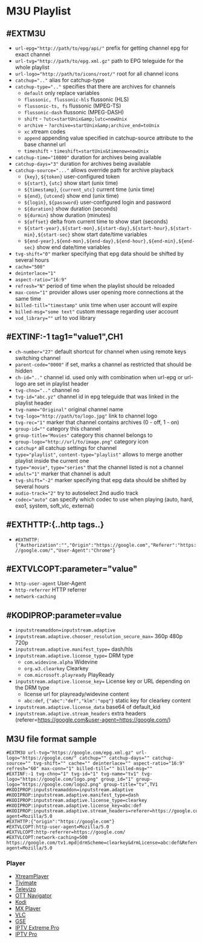 # M3U Playlist

## #EXTM3U
* `url-epg="http://path/to/epg/api/"` prefix for getting channel epg for exact channel
* `url-tvg="http://path/to/epg.xml.gz"` path to EPG teleguide for the whole playlist
* `url-logo="http://path/to/icons/root/"` root for all channel icons
* `catchup=".."` alias for catchup-type
* `catchup-type=".."` specifies that there are archives for channels
   - `default` only replace variables
   - `flussonic, flussonic-hls` flussonic (HLS)
   - `flussonic-ts, fs` flussonic (MPEG-TS)
   - `flussonic-dash` flussonic (MPEG-DASH)
   - `shift` - `?utc=startUnix&amp;lutc=nowUnix`
   - `archive` - `?archive=startUnix&amp;archive_end=toUnix`
   - `xc` xtream codes
   - `append` appending value specified in catchup-source attribute to the base channel url
   - `timeshift` - `timeshift=startUnix&timenow=nowUnix`
* `catchup-time="10800"` duration for archives being available
* `catchup-days="3"` duration for archives being available
* `catchup-source="..."` allows override path for archive playback
   - `{key}`, `${token}`  user-configured token
   - `${start}`, `{utc}` show start (unix time)
   - `${timestamp}`, `{current_utc}` current time (unix time)
   - `${end}`, `{utcend}` show end (unix time)
   - `${login}`, `${password}` user-configured login and password
   - `${duration}` show duration (seconds)
   - `${durmin}` show duration (minutes)
   - `${offset}` delta from current time to show start (seconds)
   - `${start-year},${start-mon},${start-day},${start-hour},${start-min},${start-sec}` show start date/time variables
   - `${end-year},${end-mon},${end-day},${end-hour},${end-min},${end-sec}` show end date/time variables
* `tvg-shift="0"` marker specifying that epg data should be shifted by several hours
* `cache="500"`
* `deinterlace="1"`
* `aspect-ratio="16:9"`
* `refresh="N"` period of time when the playlist should be reloaded
* `max-conn="1"` provider allows user opening more connections at the same time
* `billed-till="timestamp"` unix time when user account will expire
* `billed-msg="some text"` custom message regarding user account
* `vod_library=""` url to vod library

## #EXTINF:-1 tag1="value1",CH1
* `ch-number="27"` default shortcut for channel when using remote keys switching channel
* `parent-code="0000"` if set, marks a channel as restricted that should be hidden
* `ch-id=".."` channel id. used only with combination when url-epg or url-logo are set in playlist header
* `tvg-chno=".."` channel no
* `tvg-id="abc.yz"` channel id in epg teleguide that was linked in the playlist header
* `tvg-name="Original"` original channel name
* `tvg-logo="http://path/to/logo.jpg"` link to channel logo
* `tvg-rec="1"` marker that channel contains archives (0 - off, 1 - on)
* `group-id=""` category this channel
* `group-title="Movies"` category this channel belongs to
* `group-logo="http://url/to/image.png"` category icon
* `catchup*` all catchup settings for channel
* `type="playlist"`, `content-type="playlist"` allows to merge another playlist inside the current one
* `type="movie"`, `type="series"` that the channel listed is not a channel
* `adult="1"` marker that channel is adult
* `tvg-shift="-2"` marker specifying that epg data should be shifted by several hours
* `audio-track="2"` try to autoselect 2nd audio track
* `codec="auto"` can specify which codec to use when playing (auto, hard, exo1, system, soft_vlc, external)

## #EXTHTTP:{..http tags..}
* `#EXTHTTP:{"Authorization":"","Origin":"https://google.com","Referer":"https://google.com/","User-Agent":"Chrome"}`

## #EXTVLCOPT:parameter="value"
* `http-user-agent` User-Agent
* `http-referrer` HTTP referrer
* `network-caching`

## #KODIPROP:parameter=value
* `inputstreamaddon=inputstream.adaptive`
* `inputstream.adaptive.chooser_resolution_secure_max=` 360p 480p 720p
* `inputstream.adaptive.manifest_type=` dash/hls
* `inputstream.adaptive.license_type=` DRM type
   - `com.widevine.alpha` Widevine
   - `org.w3.clearkey` Clearkey
   - `com.microsoft.playready` PlayReady
* `inputstream.adaptive.license_key=` License key or URL depending on the DRM type
   - license url for playready/widevine content
   - `abc:def`, `{"abc":"def","klm":"opq"}` static key for clearkey content
* `inputstream.adaptive.license_data` base64 of default_kid
* `inputstream.adaptive.stream_headers` extra headers (referer=https://google.com&user-agent=https://google.com/)

## M3U file format sample
```
#EXTM3U url-tvg="https://google.com/epg.xml.gz" url-logo="https://google.com/" catchup="" catchup-days="" catchup-source="" tvg-shift="" cache="" deinterlace="" aspect-ratio="16:9" refresh="60" max-conn="1" billed-till="" billed-msg=""
#EXTINF:-1 tvg-chno="1" tvg-id="1" tvg-name="tv1" tvg-logo="https://google.com/logo.png" group_id="1" group-logo="https://google.com/logo2.png" group-title="tv",TV1
#KODIPROP:inputstreamaddon=inputstream.adaptive
#KODIPROP:inputstream.adaptive.manifest_type=dash
#KODIPROP:inputstream.adaptive.license_type=clearkey
#KODIPROP:inputstream.adaptive.license_key=abc:def
#KODIPROP:inputstream.adaptive.stream_headers=referer=https://google.com/&user-agent=Mozilla/5.0
#EXTHTTP:{"origin":"https://google.com"}
#EXTVLCOPT:http-user-agent=Mozilla/5.0
#EXTVLCOPT:http-referrer=https://google.com/
#EXTVLCOPT:network-caching=500
https://google.com/tv1.mpd|drmScheme=clearkey&drmLicense=abc:def&Referer=https://google.com/&User-agent=Mozilla/5.0
```

### Player
* [XtreamPlayer](https://play.google.com/store/apps/details?id=com.devcoder.iptvxtreamplayer)
* [Tivimate](https://play.google.com/store/apps/details?id=ar.tvplayer.tv)
* [Televizo](https://play.google.com/store/apps/details?id=com.ottplay.ottplay)
* [OTT Navigator](https://ott-nav.com/)
* [Kodi](https://play.google.com/store/apps/details?id=org.xbmc.kodi)
* [MX Player](https://play.google.com/store/apps/details?id=com.mxtech.videoplayer.ad)
* [VLC](https://play.google.com/store/apps/details?id=org.videolan.vlc)
* [GSE](https://play.google.com/store/apps/details?id=com.gsetech.smartiptv2)
* [IPTV Extreme Pro](https://play.google.com/store/apps/details?id=com.pecana.iptvextremepro)
* [IPTV Pro](https://play.google.com/store/apps/details?id=ru.iptvremote.android.iptv.pro)
